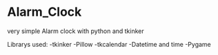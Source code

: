 # Alarm_Clock
very simple Alarm clock with python and tkinker

Librarys used:
-tkinker
-Pillow
-tkcalendar
-Datetime and time
-Pygame

